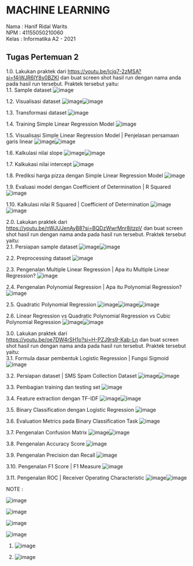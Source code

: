 # MACHINE LEARNING <br>
Nama : Hanif Ridal Warits <br>
NPM : 41155050210060 <br>
Kelas : Informatika A2 - 2021 <br>

## Tugas Pertemuan 2 <br>
1.0. Lakukan praktek dari https://youtu.be/lcjq7-2zMSA?si=f4jWJR6lY8y0BZKl  dan buat screen shot hasil run dengan nama anda pada hasil run tersebut. Praktek tersebut yaitu: <br>
1.1. Sample dataset
![image](https://github.com/user-attachments/assets/b2be6996-ec49-42ff-935f-2b3546366695)

1.2. Visualisasi dataset
![image](https://github.com/user-attachments/assets/281cad1d-419e-4d2e-b601-44d26f809383)![image](https://github.com/user-attachments/assets/49dfb30a-aff6-4c78-ba6c-c527ca5bd03e)

1.3. Transformasi dataset
![image](https://github.com/user-attachments/assets/7a276d8e-9b82-49f6-aef7-4be271a58749)

1.4. Training Simple Linear Regression Model
![image](https://github.com/user-attachments/assets/21dd5446-20cf-4f60-98c3-e74e05cdd89f)

1.5. Visualisasi Simple Linear Regression Model | Penjelasan persamaan garis linear
![image](https://github.com/user-attachments/assets/5c068d38-83fe-4225-a2c8-3d8a40efc05c)![image](https://github.com/user-attachments/assets/625434fc-012e-4d25-96b3-e82a390cd9d4)

1.6. Kalkulasi nilai slope
![image](https://github.com/user-attachments/assets/241a5e9e-497e-405f-a8e2-ff8267da1a39)![image](https://github.com/user-attachments/assets/30d6a5f7-429f-4453-b7ea-1577fe5b3137)

1.7. Kalkukasi nilai intercept
![image](https://github.com/user-attachments/assets/a399e70d-8008-4f1b-bbe7-76a3f9026656)

1.8. Prediksi harga pizza dengan Simple Linear Regression Model
![image](https://github.com/user-attachments/assets/70fd331e-abe2-4298-8d88-f27c3449e163)

1.9. Evaluasi model dengan Coefficient of Determination | R Squared
![image](https://github.com/user-attachments/assets/1a41f088-e92e-40a4-afc7-43ca89a07096)

1.10. Kalkulasi nilai R Squared | Coefficient of Determination
![image](https://github.com/user-attachments/assets/ab1905b4-3780-4a29-9427-a86be41f7ce9)![image](https://github.com/user-attachments/assets/6b13c62f-331d-4f62-a37b-d65bbfb1c8a7)

2.0. Lakukan praktek dari <br>
https://youtu.be/nWJUJenAyB8?si=BQDzWwrMnr8jtzpV  dan buat screen shot hasil run dengan nama anda pada hasil run tersebut. Praktek tersebut yaitu: <br>
2.1. Persiapan sample dataset
![image](https://github.com/user-attachments/assets/80a40143-b4d2-42eb-8cb2-282672f0bf6e)![image](https://github.com/user-attachments/assets/7b1c7dd9-4ded-44a9-8e02-14536408daf6)

2.2. Preprocessing dataset
![image](https://github.com/user-attachments/assets/4994058e-9ec1-407e-9ac4-bdfca43ff0cb)

2.3. Pengenalan Multiple Linear Regression | Apa itu Multiple Linear Regression?
![image](https://github.com/user-attachments/assets/b5faa688-b33d-4137-9efa-3fa0e54e9e48)

2.4. Pengenalan Polynomial Regression | Apa itu Polynomial Regression?
![image](https://github.com/user-attachments/assets/3e1ca76d-b34e-42d9-a4fa-1435083b242d)

2.5. Quadratic Polynomial Regression
![image](https://github.com/user-attachments/assets/722f7c58-c3b0-4b83-9022-c62cf19a0b57)![image](https://github.com/user-attachments/assets/62358545-f6d3-4eb2-b048-d0f72f9509de)![image](https://github.com/user-attachments/assets/01632a68-b70e-475f-84f9-2c817fc67757)

2.6. Linear Regression vs Quadratic Polynomial Regression vs Cubic Polynomial Regression
![image](https://github.com/user-attachments/assets/b73e8219-21d5-4376-b5bb-f4c8b76e464e)![image](https://github.com/user-attachments/assets/6c3c5068-79c2-415e-b660-289f8abffe49)

3.0. Lakukan praktek dari <br>
https://youtu.be/oe7DW4rSH1o?si=H-PZJ9rs9-Kab-Ln  dan buat screen shot hasil run dengan nama anda pada hasil run tersebut. Praktek tersebut yaitu: <br>
3.1. Formula dasar pembentuk Logistic Regression | Fungsi Sigmoid
![image](https://github.com/user-attachments/assets/5bab4882-41cf-49a5-9685-0416bdcccb60)

3.2. Persiapan dataset | SMS Spam Collection Dataset
![image](https://github.com/user-attachments/assets/9a88fac4-e709-41cb-888e-601ae4846f3e)![image](https://github.com/user-attachments/assets/7a9c34fb-cf13-4c8b-9824-4313dad24000)

3.3. Pembagian training dan testing set
![image](https://github.com/user-attachments/assets/a94e57b7-d5d2-4c13-985d-0a58b9179495)

3.4. Feature extraction dengan TF-IDF
![image](https://github.com/user-attachments/assets/713278fb-9e62-4efe-a92e-c97055e2a645)![image](https://github.com/user-attachments/assets/a52efa40-f5f6-459d-b223-6e1dc5743466)

3.5. Binary Classification dengan Logistic Regression
![image](https://github.com/user-attachments/assets/dfc3c209-1dff-4103-898b-06fed5cf0624)

3.6. Evaluation Metrics pada Binary Classification Task
![image](https://github.com/user-attachments/assets/d686c672-ea63-4ccf-822c-d7acec6b672b)

3.7. Pengenalan Confusion Matrix
![image](https://github.com/user-attachments/assets/9d2bc1c0-66c5-44e8-b42c-2a8b564bd26a)![image](https://github.com/user-attachments/assets/d14d36d4-7384-4800-b2bb-3c10a07e069b)

3.8. Pengenalan Accuracy Score
![image](https://github.com/user-attachments/assets/89c77184-657a-43b7-9bfe-d8ef12c57add)

3.9. Pengenalan Precision dan Recall
![image](https://github.com/user-attachments/assets/3299176c-c6cc-4d9a-b55d-66b97454587b)

3.10. Pengenalan F1 Score | F1 Measure
![image](https://github.com/user-attachments/assets/eba6e02b-f596-40d0-ae4f-8eb5281cbab2)

3.11. Pengenalan ROC | Receiver Operating Characteristic
![image](https://github.com/user-attachments/assets/dd417190-37d6-4f0e-990e-45795ddd6397)![image](https://github.com/user-attachments/assets/54346756-b766-419f-98a6-731d22e15b95)

NOTE : 

![image](https://github.com/user-attachments/assets/bec4b578-16a1-487c-bcc4-41f750f9b4a5)

![image](https://github.com/user-attachments/assets/d6025c44-c295-4eba-8ad0-eff98dc2772c)

![image](https://github.com/user-attachments/assets/aa36795c-7687-44dd-a4f4-8957b3a7f888)

![image](https://github.com/user-attachments/assets/1f4769db-342d-4b7d-a710-d2fdf816c7ec)


1. ![image](https://github.com/user-attachments/assets/67b7c522-4dfe-4f72-a3ad-d7681ef69892)

2. ![image](https://github.com/user-attachments/assets/b1375ba9-da2a-4d59-86ec-7d00b33e8625)







